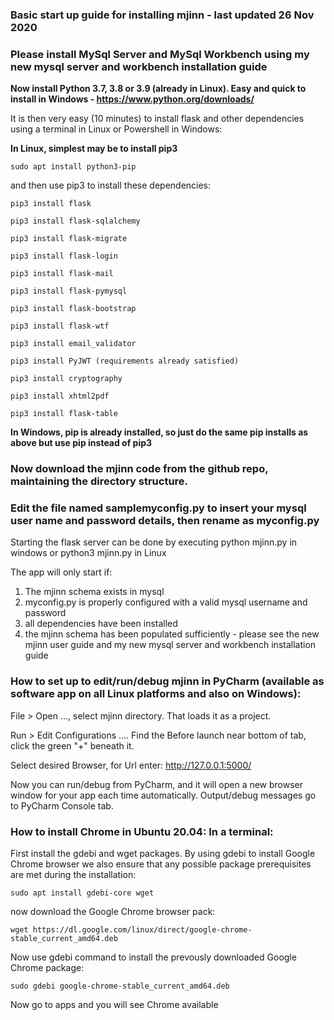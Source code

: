 ### Basic start up guide for installing mjinn - last updated 26 Nov 2020

### Please install MySql Server and MySql Workbench using my new mysql server and workbench installation guide
 
**Now install Python 3.7, 3.8 or 3.9 (already in Linux). Easy and quick to install in Windows - https://www.python.org/downloads/**

It is then very easy (10 minutes) to install flask and other dependencies using a terminal in Linux or Powershell in Windows:

**In Linux, simplest may be to install pip3** 

	sudo apt install python3-pip

and then use pip3 to install these dependencies:
	
	pip3 install flask
	
	pip3 install flask-sqlalchemy
	
	pip3 install flask-migrate
	
	pip3 install flask-login
	
	pip3 install flask-mail
	
	pip3 install flask-pymysql
	
	pip3 install flask-bootstrap
	
	pip3 install flask-wtf
	
	pip3 install email_validator
	
	pip3 install PyJWT (requirements already satisfied)
	
	pip3 install cryptography
	
	pip3 install xhtml2pdf

    pip3 install flask-table

**In Windows, pip is already installed, so just do the same pip installs as above but use pip instead of pip3**
	
### Now download the mjinn code from the github repo, maintaining the directory structure.  

### Edit the file named samplemyconfig.py to insert your mysql user name and password details, then rename as myconfig.py

Starting the flask server can be done by executing python mjinn.py in windows or python3 mjinn.py in Linux

The app will only start if:

1. The mjinn schema exists in mysql
2. myconfig.py is properly configured with a valid mysql username and password
3. all dependencies have been installed
4. the mjinn schema has been populated sufficiently - please see the new mjinn user guide and my new mysql server and workbench installation guide

 
### How to set up to edit/run/debug mjinn in PyCharm (available as software app on all Linux platforms and also on Windows):

File > Open ..., select mjinn directory.  That loads it as a project.

Run > Edit Configurations ....  Find the Before launch near bottom of tab, click the green "+" beneath it.

Select desired Browser, for Url enter: http://127.0.0.1:5000/

Now you can run/debug from PyCharm, and it will open a new browser window for your app each time automatically.  Output/debug messages go to PyCharm Console tab.


### How to install Chrome in Ubuntu 20.04:  In a terminal:

First install the gdebi and wget packages. By using gdebi to install Google Chrome browser we also ensure that any possible package prerequisites are met during the installation:
	
	sudo apt install gdebi-core wget

now download the Google Chrome browser pack:

	wget https://dl.google.com/linux/direct/google-chrome-stable_current_amd64.deb
	
Now use gdebi command to install the prevously downloaded Google Chrome package: 

	sudo gdebi google-chrome-stable_current_amd64.deb
	
Now go to apps and you will see Chrome available


	
